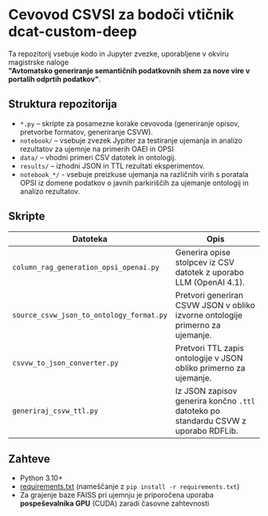 # Cevovod CSVSI za bodoči vtičnik dcat-custom-deep

Ta repozitorij vsebuje kodo in Jupyter zvezke, uporabljene v okviru magistrske naloge  
**"Avtomatsko generiranje semantičnih podatkovnih shem za nove vire v portalih odprtih podatkov"**.

## Struktura repozitorija

- `*.py` – skripte za posamezne korake cevovoda (generiranje opisov, pretvorbe formatov, generiranje CSVW).
- `notebook/` – vsebuje zvezek Jypiter za testiranje ujemanja in analizo rezultatov za ujemnje na primerih OAEI in OPSI
- `data/` – vhodni primeri CSV datotek in ontologij.
- `results/` – izhodni JSON in TTL rezultati eksperimentov.
- `notebook_*/` - vsebuje preizkuse ujemanja na različnih virih s poratala OPSI iz domene podatkov o javnih parkiriščih za ujemanje ontologij in analizo rezultatov.

## Skripte

| Datoteka | Opis |
|----------|------|
| `column_rag_generation_opsi_openai.py` | Generira opise stolpcev iz CSV datotek z uporabo LLM (OpenAI 4.1). |
| `source_csvw_json_to_ontology_format.py` | Pretvori generiran CSVW JSON v obliko izvorne ontologije primerno za ujemanje. |
| `csvvw_to_json_converter.py` | Pretvori TTL zapis ontologije v JSON obliko primerno za ujemanje. |
| `generiraj_csvw_ttl.py` | Iz JSON zapisov generira končno `.ttl` datoteko po standardu CSVW z uporabo RDFLib. |

## Zahteve

- Python 3.10+
- [requirements.txt](requirements.txt) (nameščanje z `pip install -r requirements.txt`)
- Za grajenje baze FAISS pri ujemnju je priporočena uporaba **pospeševalnika GPU** (CUDA) zaradi časovne zahtevnosti

